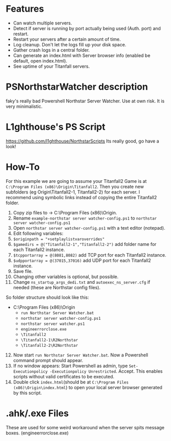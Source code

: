 # Features
- Can watch multiple servers.
- Detect if server is running by port actually being used (Auth. port) and restart.
- Restart your servers after a certain amount of time.
- Log cleanup. Don't let the logs fill up your disk space.
- Gather crash logs in a central folder.
- Can generate an index.html with Server browser info (enabled be default, open index.html).
- See uptime of your Titanfall servers.

# PSNorthstarWatcher description
faky's really bad Powershell Northstar Server Watcher. Use at own risk. It is very minimalistic.

# L1ghthouse's PS Script
https://github.com/l1ghthouse/NorthstarScripts
Its really good, go have a look!

# How-To
For this example we are going to assume your Titanfall2 Game is at `C:\Program Files (x86)\Origin\Titanfall2`.
Then you create new subfolders (eg Origin\Titanfall2-1, Titanfall2-2) for each server. I recommend using symbolic links instead of copying the entire Titanfall2 folder.
1) Copy zip files to -> C:\Program Files (x86)\Origin.
2) Rename `example-northstar server watcher-config.ps1` to `northstar server watcher-config.ps1` 
3) Open `northstar server watcher-config.ps1` with a text editor (notepad).
4) Edit following variables:
5) `$originpath = "+setplaylistvaroverrides"`
6) `$gamedirs = @("Titanfall2-1","Titanfall2-2")` add folder name for each Titanfall2 instance.
7) `$tcpportarray = @(8081,8082)` add TCP port for each Titanfall2 instance.
8) `$udpportarray = @(37015,37016)` add UDP port for each Titanfall2 instance.
9) Save file. 
10) Changing other variables is optional, but possible.
11) Change `ns_startup_args_dedi.txt` and `autoexec_ns_server.cfg` if needed (these are Northstar config files).

So folder structure should look like this:
- C:\Program Files (x86)\Origin
  - `run Northstar Server Watcher.bat`
  - `northstar server watcher-config.ps1`
  - `northstar server watcher.ps1`
  - `engineerrorclose.exe`
  - `\Titanfall2`
  - `\Titanfall2-1\R2Northstar`
  - `\Titanfall2-2\R2Northstar`

12) Now start `run Northstar Server Watcher.bat`. Now a Powershell command prompt should appear. 
13) If no window appears: Start Powershell as admin, type `Set-Executionpolicy -Executionpolicy Unrestricted`. Accept. This enables scripts without valid certificates to be executed.
14) Double click `index.html`(should be at `C:\Program Files (x86)\Origin\index.html`) to open your local server browser generated by this script.

# .ahk/.exe Files
These are used for some weird workaround when the server spits message boxes. (engineerrorclose.exe)
